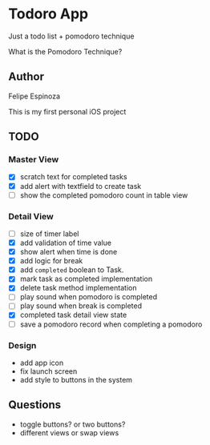 #  Todoro App

Just a todo list + pomodoro technique

What is the Pomodoro Technique?

## Author

Felipe Espinoza

This is my first personal iOS project

## TODO

### Master View

- [x] scratch text for completed tasks
- [x] add alert with textfield to create task
- [ ] show the completed pomodoro count in table view

### Detail View

- [ ] size of timer label
- [x] add validation of time value
- [x] show alert when time is done
- [x] add logic for break
- [x] add `completed` boolean to Task.
- [x] mark task as completed implementation
- [x] delete task method implementation
- [ ] play sound when pomodoro is completed
- [ ] play sound when break is completed
- [x] completed task detail view state
- [ ] save a pomodoro record when completing a pomodoro

### Design

- add app icon
- fix launch screen
- add style to buttons in the system

## Questions

- toggle buttons? or two buttons?
- different views or swap views
